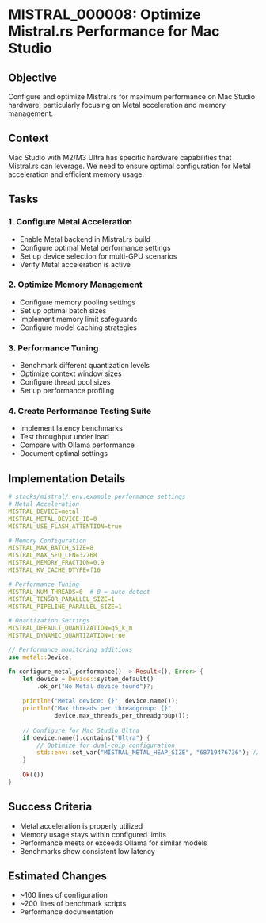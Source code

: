 # MISTRAL_000008: Optimize Mistral.rs Performance for Mac Studio

## Objective
Configure and optimize Mistral.rs for maximum performance on Mac Studio hardware, particularly focusing on Metal acceleration and memory management.

## Context
Mac Studio with M2/M3 Ultra has specific hardware capabilities that Mistral.rs can leverage. We need to ensure optimal configuration for Metal acceleration and efficient memory usage.

## Tasks

### 1. Configure Metal Acceleration
- Enable Metal backend in Mistral.rs build
- Configure optimal Metal performance settings
- Set up device selection for multi-GPU scenarios
- Verify Metal acceleration is active

### 2. Optimize Memory Management
- Configure memory pooling settings
- Set up optimal batch sizes
- Implement memory limit safeguards
- Configure model caching strategies

### 3. Performance Tuning
- Benchmark different quantization levels
- Optimize context window sizes
- Configure thread pool sizes
- Set up performance profiling

### 4. Create Performance Testing Suite
- Implement latency benchmarks
- Test throughput under load
- Compare with Ollama performance
- Document optimal settings

## Implementation Details

```yaml
# stacks/mistral/.env.example performance settings
# Metal Acceleration
MISTRAL_DEVICE=metal
MISTRAL_METAL_DEVICE_ID=0
MISTRAL_USE_FLASH_ATTENTION=true

# Memory Configuration
MISTRAL_MAX_BATCH_SIZE=8
MISTRAL_MAX_SEQ_LEN=32768
MISTRAL_MEMORY_FRACTION=0.9
MISTRAL_KV_CACHE_DTYPE=f16

# Performance Tuning
MISTRAL_NUM_THREADS=0  # 0 = auto-detect
MISTRAL_TENSOR_PARALLEL_SIZE=1
MISTRAL_PIPELINE_PARALLEL_SIZE=1

# Quantization Settings
MISTRAL_DEFAULT_QUANTIZATION=q5_k_m
MISTRAL_DYNAMIC_QUANTIZATION=true
```

```rust
// Performance monitoring additions
use metal::Device;

fn configure_metal_performance() -> Result<(), Error> {
    let device = Device::system_default()
        .ok_or("No Metal device found")?;
    
    println!("Metal device: {}", device.name());
    println!("Max threads per threadgroup: {}", 
             device.max_threads_per_threadgroup());
    
    // Configure for Mac Studio Ultra
    if device.name().contains("Ultra") {
        // Optimize for dual-chip configuration
        std::env::set_var("MISTRAL_METAL_HEAP_SIZE", "68719476736"); // 64GB
    }
    
    Ok(())
}
```

## Success Criteria
- Metal acceleration is properly utilized
- Memory usage stays within configured limits
- Performance meets or exceeds Ollama for similar models
- Benchmarks show consistent low latency

## Estimated Changes
- ~100 lines of configuration
- ~200 lines of benchmark scripts
- Performance documentation